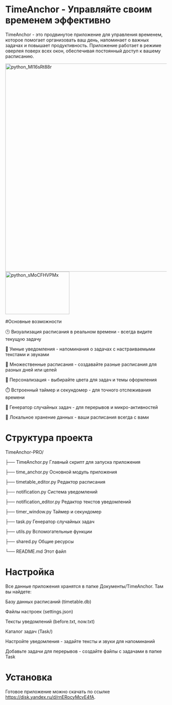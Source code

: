 # TimeAnchor - Управляйте своим временем эффективно

TimeAnchor - это продвинутое приложение для управления временем, которое помогает организовать ваш день, напоминает о важных задачах и повышает продуктивность. Приложение работает в режиме оверлея поверх всех окон, обеспечивая постоянный доступ к вашему расписанию.


<img width="800" height="650" alt="python_Ml16sRt88r" src="https://github.com/user-attachments/assets/f32cfe81-3c8f-4492-a7e4-6aebc1aea1cb" /> <img width="200" height="133" alt="python_sMoCFHVPMx" src="https://github.com/user-attachments/assets/373415b8-d182-4cfa-b41b-6668a9d7f98c" />


#Основные возможности

🕒 Визуализация расписания в реальном времени - всегда видите текущую задачу

🔔 Умные уведомления - напоминания о задачах с настраиваемыми текстами и звуками

📅 Множественные расписания - создавайте разные расписания для разных дней или целей

🎨 Персонализация - выбирайте цвета для задач и темы оформления

⏱️ Встроенный таймер и секундомер - для точного отслеживания времени

🎲 Генератор случайных задач - для перерывов и микро-активностей

📁 Локальное хранение данных - ваши расписания всегда с вами

# Структура проекта

TimeAnchor-PRO/

├── TimeAnchor.py            Главный скрипт для запуска приложения

├── time_anchor.py           Основной модуль приложения

├── timetable_editor.py      Редактор расписания

├── notification.py          Система уведомлений

├── notification_editor.py   Редактор текстов уведомлений

├── timer_window.py          Таймер и секундомер

├── task.py                  Генератор случайных задач

├── utils.py                 Вспомогательные функции

├── shared.py                Общие ресурсы

└── README.md                Этот файл

# Настройка

Все данные приложения хранятся в папке Документы/TimeAnchor. Там вы найдете:

Базу данных расписаний (timetable.db)

Файлы настроек (settings.json)

Тексты уведомлений (before.txt, now.txt)

Каталог задач (Task/)

Настройте уведомления - задайте тексты и звуки для напоминаний

Добавьте задачи для перерывов - создайте файлы с задачами в папке Task


# Установка

Готовое приложение можно скачать по ссылке https://disk.yandex.ru/d/rnERocyMcvE4fA.
